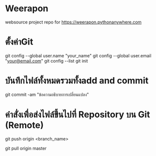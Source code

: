 # Weerapon
websource project repo for https://weerapon.pythonanywhere.com
#   ตั้งค่าGit
git config --global user.name "your_name"
git config --global user.email "your@email.com"
git config --list
git init
# บันทึกไฟล์ทั้งหมดรวมทั้งadd and commit
git commit -am "ข้อความอธิบายการเปลี่ยนแปลง"
# คำสั่งเพื่อส่งไฟล์ขึ้นไปที่ Repository บน Git (Remote)
git push origin <branch_name>

git pull origin master




